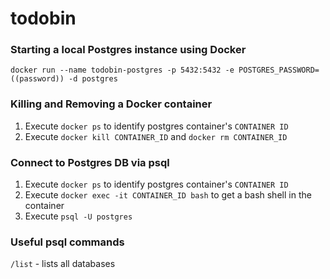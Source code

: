 # todobin

### Starting a local Postgres instance using Docker

```docker run --name todobin-postgres -p 5432:5432 -e POSTGRES_PASSWORD=((password)) -d postgres```

### Killing and Removing a Docker container
1. Execute `docker ps` to identify postgres container's `CONTAINER ID`
2. Execute `docker kill CONTAINER_ID` and `docker rm CONTAINER_ID`

### Connect to Postgres DB via psql

1. Execute `docker ps` to identify postgres container's `CONTAINER ID`
2. Execute `docker exec -it CONTAINER_ID bash` to get a bash shell in the container
3. Execute `psql -U postgres`

### Useful psql commands
`/list` - lists all databases